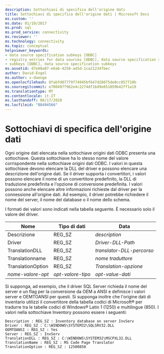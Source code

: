 ```yaml
---
description: Sottochiavi di specifica dell'origine dati
title: Sottochiavi di specifica dell'origine dati | Microsoft Docs
ms.custom: ''
ms.date: 01/19/2017
ms.prod: sql
ms.prod_service: connectivity
ms.reviewer: ''
ms.technology: connectivity
ms.topic: conceptual
helpviewer_keywords:
- data source specification subkeys [ODBC]
- registry entries for data sources [ODBC], data source specification subkeys
- subkeys [ODBC], data source specification subkeys
ms.assetid: d7e88a07-e6ab-4258-a45d-1ca21234fbec
author: David-Engel
ms.author: v-daenge
ms.openlocfilehash: 8fabfd07779f74945bf647d20075de0cc057710b
ms.sourcegitcommit: e700497f962e4c2274df16d9e651059b42ff1a10
ms.translationtype: MT
ms.contentlocale: it-IT
ms.lasthandoff: 08/17/2020
ms.locfileid: "88494566"
---
```

# <a name="data-source-specification-subkeys"></a>Sottochiavi di specifica dell'origine dati
Ogni origine dati elencata nella sottochiave origini dati ODBC presenta una sottochiave. Questa sottochiave ha lo stesso nome del valore corrispondente nella sottochiave origini dati ODBC. I valori in questa sottochiave devono elencare la DLL del driver e possono elencare una descrizione dell'origine dati. Se il driver supporta i convertitori, i valori possono elencare il nome di un convertitore predefinito, la DLL di traduzione predefinita e l'opzione di conversione predefinita. I valori possono anche elencare altre informazioni richieste dal driver per la connessione all'origine dati. Ad esempio, il driver potrebbe richiedere il nome del server, il nome del database o il nome dello schema.  
  
 I formati dei valori sono indicati nella tabella seguente. È necessario solo il valore del driver.  
  
|Nome|Tipo di dati|Data|  
|----------|---------------|----------|  
|Descrizione|REG_SZ|*description*|  
|Driver|REG_SZ|*Driver-DLL-Path*|  
|TranslationDLL|REG_SZ|*translator-DLL-percorso*|  
|Translationname|REG_SZ|*nome traduttore*|  
|TranslationOption|REG_SZ|*Translation-opzione*|  
|*nome-valore-opt*|*opt-valore-tipo*|*opt-value-dati*|  
  
 Si supponga, ad esempio, che il driver SQL Server richieda il nome del server e un flag per la conversione da OEM a ANSI e definisce i valori server e OEMTOANSI per questi. Si supponga inoltre che l'origine dati di inventario utilizzi il convertitore della tabella codici di Microsoft® per tradurre tra le tabelle codici di Windows® Latin 1 (1250) e multilingue (850). I valori nella sottochiave Inventory possono essere i seguenti:  
  
```  
Description : REG_SZ : Inventory database on server InvServ  
Driver : REG_SZ : C:\WINDOWS\SYSTEM32\SQLSRV32.DLL  
OEMTOANSI : REG_SZ : Yes  
Server : REG_SZ : InvServ  
TranslationDLL : REG_SZ : C:\WINDOWS\SYSTEM32\MSCPXL32.DLL  
TranslationName : REG_SZ : MS Code Page Translator  
TranslationOption : REG_SZ : 12500850  
```
